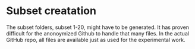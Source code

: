 # Subset creatation 

The subset folders, subset 1-20, might have to be generated. It has proven difficult for the anonoymized Github to handle that many files. In the actual GitHub repo, all files are available just as used for the experimental work.
